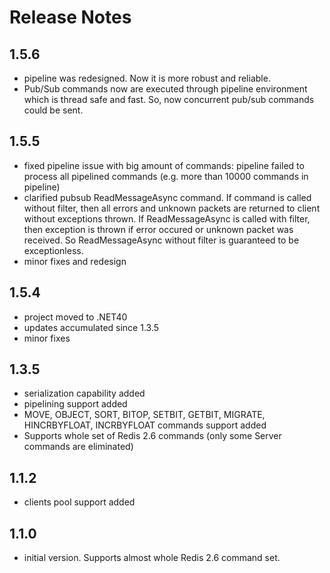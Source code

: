 Release Notes
==============
1.5.6
--------------
- pipeline was redesigned. Now it is more robust and reliable.
- Pub/Sub commands now are executed through pipeline environment which is thread safe and fast. 
So, now concurrent pub/sub commands could be sent.

1.5.5
--------------
- fixed pipeline issue with big amount of commands: pipeline failed to process all pipelined commands 
(e.g. more than 10000 commands in pipeline)
- clarified pubsub ReadMessageAsync command. If command is called without filter, then all errors and unknown packets are 
returned to client without exceptions thrown. If ReadMessageAsync is called with filter, then exception is thrown if
error occured or unknown packet was received. So ReadMessageAsync without filter is guaranteed to be exceptionless.
- minor fixes and redesign

1.5.4
--------------
- project moved to .NET40
- updates accumulated since 1.3.5
- minor fixes

1.3.5
--------------
- serialization capability added
- pipelining support added
- MOVE, OBJECT, SORT, BITOP, SETBIT, GETBIT, MIGRATE, HINCRBYFLOAT, INCRBYFLOAT commands support added
- Supports whole set of Redis 2.6 commands (only some Server commands are eliminated)

1.1.2
--------------
- clients pool support added

1.1.0
--------------
- initial version. Supports almost whole Redis 2.6 command set.



